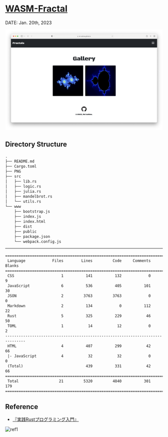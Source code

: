 # [WASM-Fractal](https://Rei-Ashine.github.io/wasm-fractal/www/dist/)

DATE: Jan. 20th, 2023

![WASM-Fractal](./PNG/WASM-Fractal.png)

## Directory Structure
```
.
├── README.md
├── Cargo.toml
├── PNG
├── src
│   ├── lib.rs
│   ├── logic.rs
│   ├── julia.rs
│   ├── mandelbrot.rs
│   └── utils.rs
└── www
    ├── bootstrap.js
    ├── index.js
    ├── index.html
    ├── dist
    ├── public
    ├── package.json
    └── webpack.config.js
```
---
```
===============================================================================
 Language            Files        Lines         Code     Comments       Blanks
===============================================================================
 CSS                     1          141          132            0            9
 JavaScript              6          536          405          101           30
 JSON                    2         3763         3763            0            0
 Markdown                2          134            0          112           22
 Rust                    5          325          229           46           50
 TOML                    1           14           12            0            2
-------------------------------------------------------------------------------
 HTML                    4          407          299           42           66
 |- JavaScript           4           32           32            0            0
 (Total)                            439          331           42           66
===============================================================================
 Total                  21         5320         4840          301          179
===============================================================================
```

## Reference
- [『実践Rustプログラミング入門』](https://www.shuwasystem.co.jp/book/9784798061702.html)

![ref1](https://www.shuwasystem.co.jp//images/book/528321.jpg)